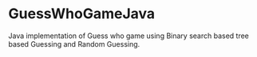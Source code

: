 # GuessWhoGameJava
Java implementation of Guess who game using Binary search based tree based Guessing and Random Guessing.
